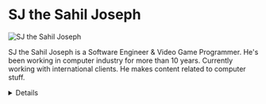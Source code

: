 
# SJ the Sahil Joseph

![SJ the Sahil Joseph](https://scontent.flhe2-4.fna.fbcdn.net/v/t39.30808-6/492419833_122232355214032551_1726773233170858221_n.png?stp=dst-png_s960x960&_nc_cat=102&ccb=1-7&_nc_sid=cc71e4&_nc_eui2=AeEeaxBWyV6Vy8IxNwuFSqU8J9dOuKaHEJ0n1064pocQnQj2sgAHgrulknFtl9zVs7h-fFgXd_MDpO8bzP5JLW5Q&_nc_ohc=EIgugMEixQIQ7kNvwGxwMZ2&_nc_oc=AdlzATpsMuB-AdAYG3ClAVcxlsgSHt6DzWrnBEdj3Vm8cZrGNSyY4nmrheh0NYhrK-o&_nc_zt=23&_nc_ht=scontent.flhe2-4.fna&_nc_gid=pnBFmOkfzCV2QzYofJZmFw&oh=00_AfHTysgGn6VAKvdRn3ybCe9zC-In7gYmUeGioaKaKfjjxA&oe=68106BBF)

<p>
SJ the Sahil Joseph is a Software Engineer & Video Game Programmer.
He's been working in computer industry for more than 10 years.
Currently working with international clients.
He makes content related to computer stuff.
</p>

<details>
<center>
<summary><h2>Stats and Activity</h2></summary>

<h3>Streak Stats</h3>

<p>
<a href="https://github.com/sjthesahiljoseph">
<img title="SJ the Sahil Joseph" alt="sjTheSahilJoseph's streak" src="https://github-readme-streak-stats-eight.vercel.app/?user=sjthesahiljoseph&theme=dark&hide_border=false&short_numbers=true"/>
</a>
</p>

<b>Note:</b> Top languages is only a metric of the languages my public code consists of and doesn't reflect experience or skill level.

<a href="https://github.com/sjthesahiljoseph/"><img alt="sjthesahiljoseph's Activity Graph" src="https://github-readme-activity-graph.vercel.app/graph/?username=sjthesahiljoseph&bg_color=1F222E&color=F8D866&line=F85D7F&point=FFFFFF&hide_border=false" /></a>
</center>
</details>
